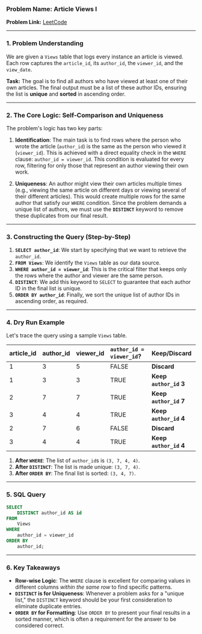 ### **Problem Name: Article Views I** 

**Problem Link:** [LeetCode](https://leetcode.com/problems/article-views-i/)

-----

### **1. Problem Understanding**

We are given a `Views` table that logs every instance an article is viewed. Each row captures the `article_id`, its `author_id`, the `viewer_id`, and the `view_date`.

**Task:**
The goal is to find all authors who have viewed at least one of their own articles. The final output must be a list of these author IDs, ensuring the list is **unique** and **sorted** in ascending order.

-----

### **2. The Core Logic: Self-Comparison and Uniqueness**

The problem's logic has two key parts:

1.  **Identification**: The main task is to find rows where the person who wrote the article (`author_id`) is the same as the person who viewed it (`viewer_id`). This is achieved with a direct equality check in the `WHERE` clause: `author_id = viewer_id`. This condition is evaluated for every row, filtering for only those that represent an author viewing their own work.

2.  **Uniqueness**: An author might view their own articles multiple times (e.g., viewing the same article on different days or viewing several of their different articles). This would create multiple rows for the same author that satisfy our `WHERE` condition. Since the problem demands a unique list of authors, we must use the **`DISTINCT`** keyword to remove these duplicates from our final result.

-----

### **3. Constructing the Query (Step-by-Step)**

1.  **`SELECT author_id`**: We start by specifying that we want to retrieve the `author_id`.
2.  **`FROM Views`**: We identify the `Views` table as our data source.
3.  **`WHERE author_id = viewer_id`**: This is the critical filter that keeps only the rows where the author and viewer are the same person.
4.  **`DISTINCT`**: We add this keyword to `SELECT` to guarantee that each author ID in the final list is unique.
5.  **`ORDER BY author_id`**: Finally, we sort the unique list of author IDs in ascending order, as required.

-----

### **4. Dry Run Example**

Let's trace the query using a sample `Views` table.

| article\_id | author\_id | viewer\_id | `author_id = viewer_id`? | Keep/Discard |
| :--- | :--- | :--- | :--- | :--- |
| 1 | 3 | 5 | FALSE | **Discard** |
| 1 | 3 | 3 | TRUE | **Keep `author_id` 3** |
| 2 | 7 | 7 | TRUE | **Keep `author_id` 7** |
| 3 | 4 | 4 | TRUE | **Keep `author_id` 4** |
| 2 | 7 | 6 | FALSE | **Discard** |
| 3 | 4 | 4 | TRUE | **Keep `author_id` 4** |

1.  **After `WHERE`**: The list of `author_id`s is `(3, 7, 4, 4)`.
2.  **After `DISTINCT`**: The list is made unique: `(3, 7, 4)`.
3.  **After `ORDER BY`**: The final list is sorted: `(3, 4, 7)`.

-----

### **5. SQL Query**

```sql
SELECT
    DISTINCT author_id AS id
FROM
    Views
WHERE
    author_id = viewer_id
ORDER BY
    author_id;
```

-----

### **6. Key Takeaways** 

  * **Row-wise Logic**: The `WHERE` clause is excellent for comparing values in different columns *within the same row* to find specific patterns.
  * **`DISTINCT` is for Uniqueness**: Whenever a problem asks for a "unique list," the `DISTINCT` keyword should be your first consideration to eliminate duplicate entries.
  * **`ORDER BY` for Formatting**: Use `ORDER BY` to present your final results in a sorted manner, which is often a requirement for the answer to be considered correct.